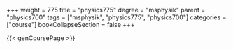 +++
weight = 775
title = "physics775"
degree = "msphysik"
parent = "physics700"
tags = ["msphysik", "physics775", "physics700"]
categories = ["course"]
bookCollapseSection = false
+++

{{< genCoursePage >}}
